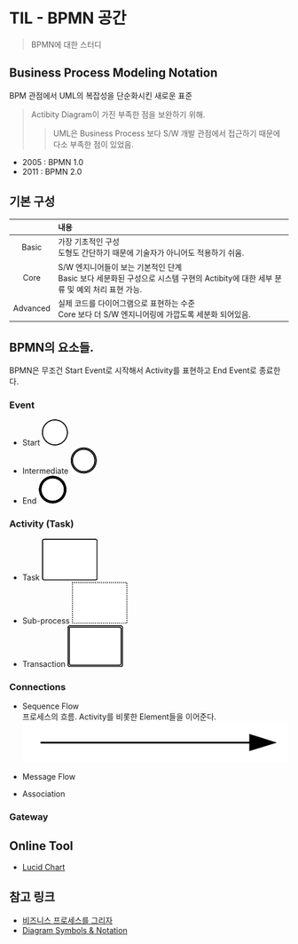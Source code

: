 # TIL - BPMN 공간
> BPMN에 대한 스터디 

## Business Process Modeling Notation
BPM 관점에서 UML의 복잡성을 단순화시킨 새로운 표준
> Actibity Diagram이 가진 부족한 점을 보완하기 위해.
> > UML은 Business Process 보다 S/W 개발 관점에서 접근하기 때문에 다소 부족한 점이 있었음.  
- 2005 : BPMN 1.0
- 2011 : BPMN 2.0

## 기본 구성
| | 내용|
:-: | :--
Basic | 가장 기초적인 구성 <br/> 도형도 간단하기 때문에 기술자가 아니어도 적용하기 쉬움.
Core | S/W 엔지니어들이 보는 기본적인 단계 <br/> Basic 보다 세분화된 구성으로 시스템 구현의 Actibity에 대한 세부 분류 및 예외 처리 표현 가능.
Advanced | 실제 코드를 다이어그램으로 표현하는 수준 <br/> Core 보다 더 S/W 엔지니어링에 가깝도록 세분화 되어있음.


## BPMN의 요소들.
BPMN은 무조건 Start Event로 시작해서 Activity를 표현하고 End Event로 종료한다.

### Event
- Start
  ![](event/start_event.png)
- Intermediate
  ![](event/intermediate_event.png)
- End
  ![](event/end_event.png)

### Activity (Task)
- Task
  ![](activity/task.png)
- Sub-process
  ![](activity/subprocess.png)
- Transaction
  ![](activity/transaction.png)


### Connections
- Sequence Flow
 <br/> 프로세스의 흐름. Activity를 비롯한 Element들을 이어준다.
 <br/> ![SequenceFlow](SequenceFlow.png)
- Message Flow

- Association
  
### Gateway


## Online Tool
- [Lucid Chart](https://www.lucidchart.com/)

## 참고 링크
- [비즈니스 프로세스를 그리자](https://medium.com/@goldfing/%EB%B9%84%EC%A6%88%EB%8B%88%EC%8A%A4-%ED%94%84%EB%A1%9C%EC%84%B8%EC%8A%A4%EB%A5%BC-%EA%B7%B8%EB%A6%AC%EC%9E%90-bpmn-2-0-3730b3295dcf
)
- [Diagram Symbols & Notation](https://www.lucidchart.com/pages/bpmn-symbols-explained)


